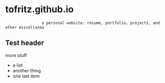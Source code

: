 tofritz.github.io
=================
                    a personal website: resume, portfolio, projects, and other miscellanea

## Test header

more stuff

* a list
* another thing
* one last item

